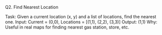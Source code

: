 Q2. Find Nearest Location

Task: Given a current location (x, y) and a list of locations, find the nearest one.
Input: Current = (0,0), Locations = [(1,1), (2,2), (3,3)]
Output: (1,1)
Why: Useful in real maps for finding nearest gas station, store, etc.